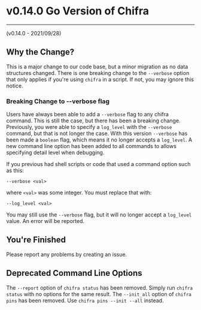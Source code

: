 # v0.14.0 Go Version of Chifra

---

(v0.14.0 - 2021/09/28)

## Why the Change?

This is a major change to our code base, but a minor migration as no data structures changed. There is one breaking change to the `--verbose` option that only applies if you're using `chifra` in a script. If not, you may ignore this notice.

### Breaking Change to --verbose flag

Users have always been able to add a `--verbose` flag to any chifra command. This is still the case, but there has been a breaking change. Previously, you were able to specify a `log_level` with the `--verbose` command, but that is not longer the case. With this version `--verbose` has been made a `boolean` flag, which means it no longer accepts a `log_level`. A new command line option has been added to all commands to allows specifying detail level when debugging.

If you previous had shell scripts or code that used a command option such as this:

```
--verbose <val>
```

where `<val>` was some integer. You must replace that with:

```
--log_level <val>
```

You may still use the `--verbose` flag, but it will no longer accept a `log_level` value. An error will be reported.

## You're Finished

Please report any problems by creating an issue.

## Deprecated Command Line Options

The `--report` option of `chifra status` has been removed. Simply run `chifra status` with no options for the same result.
The `--init_all` option of `chifra pins` has been removed. Use `chifra pins --init --all` instead.